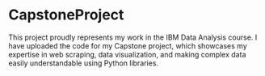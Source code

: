 # CapstoneProject
This project proudly represents my work in the IBM Data Analysis course. I have uploaded the code for my Capstone project, which showcases my expertise in web scraping, data visualization, and making complex data easily understandable using Python libraries. 
